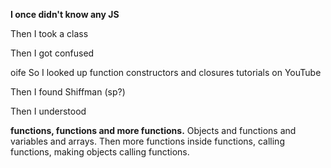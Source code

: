**I once didn't know any JS**<p>
Then I took a class<p>
Then I got confused<p>
oife
So I looked up function constructors and closures tutorials on YouTube<p>
Then I found Shiffman (sp?)<p>
Then I understood<p>

**functions, functions and more functions.** Objects and functions and variables and arrays. Then more functions inside functions, calling functions, making objects calling functions.
